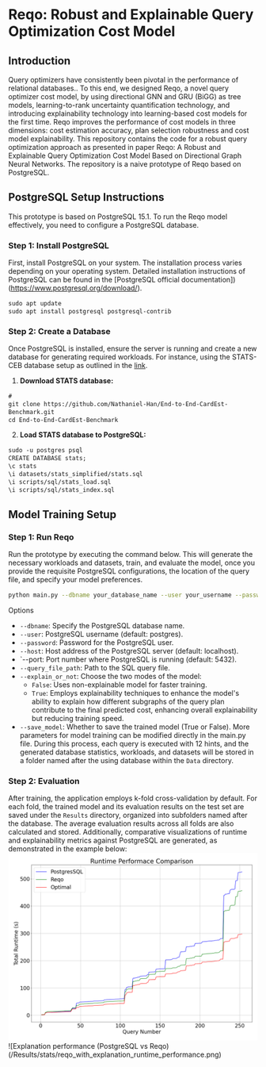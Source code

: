 # Reqo: Robust and Explainable Query Optimization Cost Model

## Introduction
Query optimizers have consistently been pivotal in the performance of relational databases.. To this end, we designed Reqo, a novel query optimizer cost model, by using directional GNN and GRU (BiGG) as tree models, learning-to-rank uncertainty quantification technology, and introducing explainability technology into learning-based cost models for the first time. Reqo improves the performance of cost models in three dimensions: cost estimation accuracy, plan selection robustness and cost model explainability. This repository contains the code for a robust query optimization approach as presented in paper Reqo: A Robust and Explainable Query Optimization Cost Model Based on Directional Graph Neural Networks. The repository is a naive prototype of Reqo based on PostgreSQL.

## PostgreSQL Setup Instructions
This prototype is based on PostgreSQL 15.1. To run the Reqo model effectively, you need to configure a PostgreSQL database.

### Step 1: Install PostgreSQL
First, install PostgreSQL on your system. The installation process varies depending on your operating system. Detailed installation instructions of PostgreSQL can be found in the [PostgreSQL official documentation])(https://www.postgresql.org/download/).
```
sudo apt update
sudo apt install postgresql postgresql-contrib

```

### Step 2: Create a Database
Once PostgreSQL is installed, ensure the server is running and create a new database for generating required workloads. For instance, using the STATS-CEB database setup as outlined in the [link](https://github.com/Nathaniel-Han/End-to-End-CardEst-Benchmark).
1. **Download STATS database:**
```
# 
git clone https://github.com/Nathaniel-Han/End-to-End-CardEst-Benchmark.git
cd End-to-End-CardEst-Benchmark
```

2. **Load STATS database to PostgreSQL:**
```
sudo -u postgres psql
CREATE DATABASE stats;
\c stats
\i datasets/stats_simplified/stats.sql
\i scripts/sql/stats_load.sql
\i scripts/sql/stats_index.sql
```

## Model Training Setup

### Step 1: Run Reqo
Run the prototype by executing the command below. This will generate the necessary workloads and datasets, train, and evaluate the model, once you provide the requisite PostgreSQL configurations, the location of the query file, and specify your model preferences.
```bash
python main.py --dbname your_database_name --user your_username --password your_password --host your_host --port your_port --query_file_path path_to_your_query_file --explain_or_not True_or_False --save_model True_or_False
```
Options
* `--dbname`: Specify the PostgreSQL database name.
* `--user`: PostgreSQL username (default: postgres).
* `--password`: Password for the PostgreSQL user.
* `--host`: Host address of the PostgreSQL server (default: localhost).
* `--port: Port number where PostgreSQL is running (default: 5432).
* `--query_file_path`: Path to the SQL query file.
* `--explain_or_not`: Choose the two modes of the model:
	* `False`: Uses non-explainable model for faster training.
	* `True`: Employs explainability techniques to enhance the model's ability to explain how different subgraphs of the query plan contribute to the final predicted cost, enhancing overall explainability but reducing training speed.
* `--save_model`: Whether to save the trained model (True or False).
More parameters for model training can be modified directly in the main.py file. During this process, each query is executed with 12 hints, and the generated database statistics, workloads, and datasets will be stored in a folder named after the using database within the `Data` directory.

### Step 2: Evaluation
After training, the application employs k-fold cross-validation by default. For each fold, the trained model and its evaluation results on the test set are saved under the `Results` directory, organized into subfolders named after the database. The average evaluation results across all folds are also calculated and stored. Additionally, comparative visualizations of runtime and explainability metrics against PostgreSQL are generated, as demonstrated in the example below:
![Runtime performance (PostgreSQL vs Reqo vs Optimal)](/Results/stats/reqo_with_explanation_runtime_performance.png)
![Explanation performance (PostgreSQL vs Reqo)(/Results/stats/reqo_with_explanation_runtime_performance.png)
